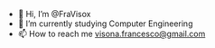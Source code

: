 - 👋 Hi, I’m @FraVisox
- 🌱 I’m currently studying Computer Engineering 
- 📫 How to reach me visona.francesco@gmail.com

<!---
FraVisox/FraVisox is a ✨ special ✨ repository because its `README.md` (this file) appears on your GitHub profile.
You can click the Preview link to take a look at your changes.
--->
